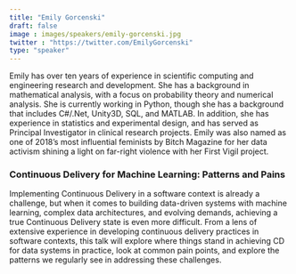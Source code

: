 ```yaml
---
title: "Emily Gorcenski"
draft: false
image : images/speakers/emily-gorcenski.jpg
twitter : "https://twitter.com/EmilyGorcenski"
type: "speaker"
---
```


Emily has over ten years of experience in scientific computing and engineering research and development. She has a background in mathematical analysis, with a focus on probability theory and numerical analysis. She is currently working in Python, though she has a background that includes C#/.Net, Unity3D, SQL, and MATLAB. In addition, she has experience in statistics and experimental design, and has served as Principal Investigator in clinical research projects. Emily was also named as one of 2018’s most influential feminists by Bitch Magazine for her data activism shining a light on far-right violence with her First Vigil project.

### Continuous Delivery for Machine Learning: Patterns and Pains

Implementing Continuous Delivery in a software context is already a challenge, but when it comes to building data-driven systems with machine learning, complex data architectures, and evolving demands, achieving a true Continuous Delivery state is even more difficult. From a lens of extensive experience in developing continuous delivery practices in software contexts, this talk will explore where things stand in achieving CD for data systems in practice, look at common pain points, and explore the patterns we regularly see in addressing these challenges.

